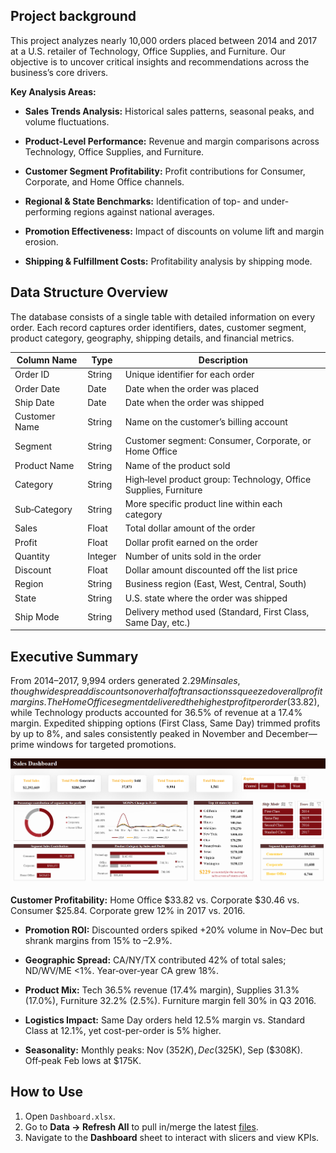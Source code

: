 
## Project background
This project analyzes nearly 10,000 orders placed between 2014 and 2017 at a U.S. retailer of Technology, Office Supplies, and Furniture. Our objective is to uncover critical insights and recommendations across the business’s core drivers.

**Key Analysis Areas:**

- **Sales Trends Analysis:** Historical sales patterns, seasonal peaks, and volume fluctuations.
    
- **Product-Level Performance:** Revenue and margin comparisons across Technology, Office Supplies, and Furniture.
    
- **Customer Segment Profitability:** Profit contributions for Consumer, Corporate, and Home Office channels.
    
- **Regional & State Benchmarks:** Identification of top- and under-performing regions against national averages.
    
- **Promotion Effectiveness:** Impact of discounts on volume lift and margin erosion.
    
- **Shipping & Fulfillment Costs:** Profitability analysis by shipping mode.


## Data Structure Overview
The database consists of a single table with detailed information on every order. Each record captures order identifiers, dates, customer segment, product category, geography, shipping details, and financial metrics.

| Column Name   | Type    | Description                                                      |
| ------------- | ------- | ---------------------------------------------------------------- |
| Order ID      | String  | Unique identifier for each order                                 |
| Order Date    | Date    | Date when the order was placed                                   |
| Ship Date     | Date    | Date when the order was shipped                                  |
| Customer Name | String  | Name on the customer’s billing account                           |
| Segment       | String  | Customer segment: Consumer, Corporate, or Home Office            |
| Product Name  | String  | Name of the product sold                                         |
| Category      | String  | High‑level product group: Technology, Office Supplies, Furniture |
| Sub‑Category  | String  | More specific product line within each category                  |
| Sales         | Float   | Total dollar amount of the order                                 |
| Profit        | Float   | Dollar profit earned on the order                                |
| Quantity      | Integer | Number of units sold in the order                                |
| Discount      | Float   | Dollar amount discounted off the list price                      |
| Region        | String  | Business region (East, West, Central, South)                     |
| State         | String  | U.S. state where the order was shipped                           |
| Ship Mode     | String  | Delivery method used (Standard, First Class, Same Day, etc.)     |


## Executive Summary
From 2014–2017, 9,994 orders generated $2.29 M in sales, though widespread discounts on over half of transactions squeezed overall profit margins. The Home Office segment delivered the highest profit per order ($33.82), while Technology products accounted for 36.5% of revenue at a 17.4% margin. Expedited shipping options (First Class, Same Day) trimmed profits by up to 8%, and sales consistently peaked in November and December—prime windows for targeted promotions.

![Dashboard](Data/Dashboard.png)

**Customer Profitability:** Home Office $33.82 vs. Corporate $30.46 vs. Consumer $25.84. Corporate grew 12% in 2017 vs. 2016.
    
- **Promotion ROI:** Discounted orders spiked +20% volume in Nov–Dec but shrank margins from 15% to –2.9%.
    
- **Geographic Spread:** CA/NY/TX contributed 42% of total sales; ND/WV/ME <1%. Year‑over‑year CA grew 18%.
    
- **Product Mix:** Tech 36.5% revenue (17.4% margin), Supplies 31.3% (17.0%), Furniture 32.2% (2.5%). Furniture margin fell 30% in Q3 2016.
    
- **Logistics Impact:** Same Day orders held 12.5% margin vs. Standard Class at 12.1%, yet cost-per-order is 5% higher.
    
- **Seasonality:** Monthly peaks: Nov ($352K), Dec ($325K), Sep ($308K). Off‑peak Feb lows at $175K.

## How to Use
1. Open `Dashboard.xlsx`.  
2. Go to **Data → Refresh All** to pull in/merge the latest [files](Dataset.xlsx).  
3. Navigate to the **Dashboard** sheet to interact with slicers and view KPIs.  
